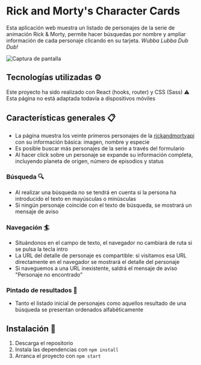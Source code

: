 # Rick and Morty's Character Cards

Esta aplicación web muestra un listado de personajes de la serie de animación Rick & Morty, permite hacer búsquedas por nombre y ampliar información de cada personaje clicando en su tarjeta. 
_Wubba Lubba Dub Dub!_

![Captura de pantalla](https://github.com/mariaozamiz/rick-and-morty-character-cards/blob/master/src/images/rickymorty.jpg?raw=true)


## Tecnologías utilizadas ⚙️

Este proyecto ha sido realizado con React (hooks, router) y CSS (Sass)
⚠️ Esta página no está adaptada todavía a dispositivos móviles

## Características generales 📋

-  La página muestra los veinte primeros personajes de la [rickandmortyapi](https://rickandmortyapi.com/documentation/#get-all-characters) con su información básica: imagen, nombre y especie
-  Es posible buscar más personajes de la serie a través del formulario
-  Al hacer click sobre un personaje se expande su información completa, incluyendo planeta de origen, número de episodios y status

### Búsqueda 🔍

- Al realizar una búsqueda no se tendrá en cuenta si la persona ha introducido el texto en mayúsculas o minúsculas
- Si ningún personaje coincide con el texto de búsqueda, se mostrará un mensaje de aviso

### Navegación 🏄

- Situándonos en el campo de texto, el navegador no cambiará de ruta si se pulsa la tecla intro
- La URL del detalle de personaje es compartible: si visitamos esa URL directamente en el navegador se mostrará el detalle del personaje
- Si naveguemos a una URL inexistente, saldrá el mensaje de aviso "Personaje no encontrado"


### Pintado de resultados 🥒

-  Tanto el listado inicial de personajes como aquellos resultado de una búsqueda se presentan ordenados alfabéticamente


## Instalación 🔧

1. Descarga el repositorio
2. Instala las dependencias con ```npm install```
3. Arranca el proyecto con ```npm start```
